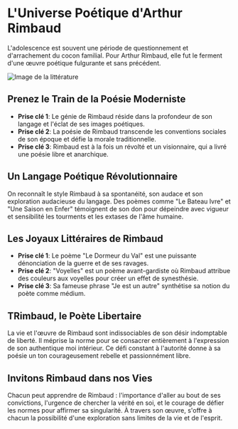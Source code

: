 # L'Universe Poétique d'Arthur Rimbaud

L'adolescence est souvent une période de questionnement et d'arrachement du cocon familial. Pour Arthur Rimbaud, elle fut le ferment d'une œuvre poétique fulgurante et sans précédent.

![Image de la littérature](https://source.unsplash.com/800x300/?litterature)

## Prenez le Train de la Poésie Moderniste

- **Prise clé 1**: Le génie de Rimbaud réside dans la profondeur de son langage et l'éclat de ses images poétiques.
- **Prise clé 2**: La poésie de Rimbaud transcende les conventions sociales de son époque et défie la morale traditionnelle.
- **Prise clé 3**: Rimbaud est à la fois un révolté et un visionnaire, qui a livré une poésie libre et anarchique.

## Un Langage Poétique Révolutionnaire

On reconnaît le style Rimbaud à sa spontanéité, son audace et son exploration audacieuse du langage. Des poèmes comme "Le Bateau Ivre" et "Une Saison en Enfer" témoignent de son don pour dépeindre avec vigueur et sensibilité les tourments et les extases de l'âme humaine.

## Les Joyaux Littéraires de Rimbaud

- **Prise clé 1**: Le poème "Le Dormeur du Val" est une puissante dénonciation de la guerre et de ses ravages.
- **Prise clé 2**: "Voyelles" est un poème avant-gardiste où Rimbaud attribue des couleurs aux voyelles pour créer un effet de synesthésie.
- **Prise clé 3**: Sa fameuse phrase "Je est un autre" synthétise sa notion du poète comme médium.

## TRimbaud, le Poète Libertaire

La vie et l'œuvre de Rimbaud sont indissociables de son désir indomptable de liberté. Il méprise la norme pour se consacrer entièrement à l'expression de son authentique moi intérieur. Ce défi constant à l'autorité donne à sa poésie un ton courageusement rebelle et passionnément libre.

## Invitons Rimbaud dans nos Vies

Chacun peut apprendre de Rimbaud : l'importance d'aller au bout de ses convictions, l'urgence de chercher la vérité en soi, et le courage de défier les normes pour affirmer sa singularité. À travers son œuvre, s'offre à chacun la possibilité d'une exploration sans limites de la vie et de l'esprit.